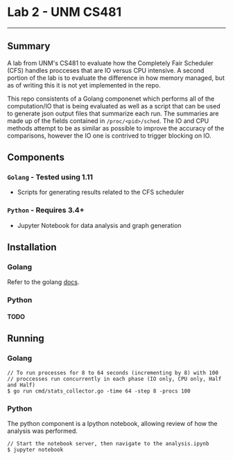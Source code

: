 Lab 2 - UNM CS481
=================
---

Summary
-------
A lab from UNM's CS481 to evaluate how the Completely Fair Scheduler (CFS) handles procceses that are IO versus CPU intensive. A second portion of the lab is to evaluate the difference in how memory managed, but as of writing this it is not yet implemented in the repo.

This repo consistents of a Golang componenet which performs all of the computation/IO that is being evaluated as well as a script that can be used to generate json output files that summarize each run. The summaries are made up of the fields contained in `/proc/<pid>/sched`. The IO and CPU methods attempt to be as similar as possible to improve the accuracy of the comparisons, however the IO one is contrived to trigger blocking on IO.

Components
----------

### `Golang` - Tested using 1.11
  - Scripts for generating results related to the CFS scheduler

### `Python` - Requires 3.4+
  - Jupyter Notebook for data analysis and graph generation


Installation
------------

### Golang

Refer to the golang [docs](https://golang.org/doc/install). 

### Python

#### TODO

Running
-------

### Golang

```
// To run processes for 8 to 64 seconds (incrementing by 8) with 100
// proccesses run concurrently in each phase (IO only, CPU only, Half and Half)
$ go run cmd/stats_collector.go -time 64 -step 8 -procs 100
```

### Python
The python component is a Ipython notebook, allowing review of how the analysis was performed.
```
// Start the notebook server, then navigate to the analysis.ipynb
$ jupyter notebook
```

